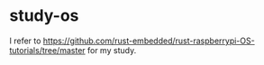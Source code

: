 # study-os

I refer to https://github.com/rust-embedded/rust-raspberrypi-OS-tutorials/tree/master for my study.
